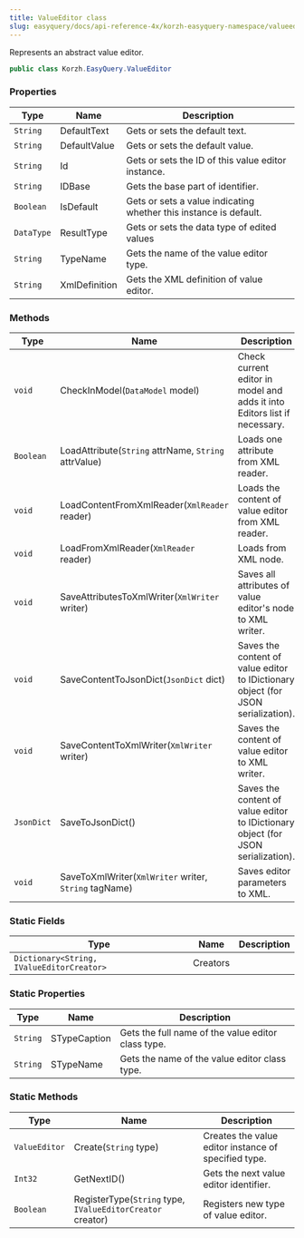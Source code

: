 ```yaml
---
title: ValueEditor class
slug: easyquery/docs/api-reference-4x/korzh-easyquery-namespace/valueeditor-class
---
```



Represents an abstract value editor.
```csharp
public class Korzh.EasyQuery.ValueEditor

```

### Properties

| Type | Name | Description | 
| --- | --- | --- | 
| `String` | DefaultText | Gets or sets the default text. | 
| `String` | DefaultValue | Gets or sets the default value. | 
| `String` | Id | Gets or sets the ID of this value editor instance. | 
| `String` | IDBase | Gets the base part of identifier. | 
| `Boolean` | IsDefault | Gets or sets a value indicating whether this instance is default. | 
| `DataType` | ResultType | Gets or sets the data type of edited values | 
| `String` | TypeName | Gets the name of the value editor type. | 
| `String` | XmlDefinition | Gets the XML definition of value editor. | 


### Methods

| Type | Name | Description | 
| --- | --- | --- | 
| `void` | CheckInModel(`DataModel` model) | Check current editor in model and adds it into Editors list if necessary. | 
| `Boolean` | LoadAttribute(`String` attrName, `String` attrValue) | Loads one attribute from XML reader. | 
| `void` | LoadContentFromXmlReader(`XmlReader` reader) | Loads the content of value editor from XML reader. | 
| `void` | LoadFromXmlReader(`XmlReader` reader) | Loads from XML node. | 
| `void` | SaveAttributesToXmlWriter(`XmlWriter` writer) | Saves all attributes of value editor's node to XML writer. | 
| `void` | SaveContentToJsonDict(`JsonDict` dict) | Saves the content of value editor to IDictionary object (for JSON serialization). | 
| `void` | SaveContentToXmlWriter(`XmlWriter` writer) | Saves the content of value editor to XML writer. | 
| `JsonDict` | SaveToJsonDict() | Saves the content of value editor to IDictionary object (for JSON serialization). | 
| `void` | SaveToXmlWriter(`XmlWriter` writer, `String` tagName) | Saves editor parameters to XML. | 


### Static Fields

| Type | Name | Description | 
| --- | --- | --- | 
| `Dictionary<String, IValueEditorCreator>` | Creators |  | 


### Static Properties

| Type | Name | Description | 
| --- | --- | --- | 
| `String` | STypeCaption | Gets the full name of the value editor class type. | 
| `String` | STypeName | Gets the name of the value editor class type. | 


### Static Methods

| Type | Name | Description | 
| --- | --- | --- | 
| `ValueEditor` | Create(`String` type) | Creates the value editor instance of specified type. | 
| `Int32` | GetNextID() | Gets the next value editor identifier. | 
| `Boolean` | RegisterType(`String` type, `IValueEditorCreator` creator) | Registers new type of value editor. |